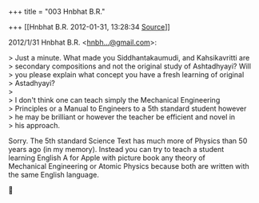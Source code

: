+++
title = "003 Hnbhat B.R."

+++
[[Hnbhat B.R.	2012-01-31, 13:28:34 [Source](https://groups.google.com/g/bvparishat/c/bvMYyTxi9lY)]]



2012/1/31 Hnbhat B.R. \<[hnbh...@gmail.com]()\>:

  
\> Just a minute. What made you Siddhantakaumudi, and Kahsikavritti are  
\> secondary compositions and not the original study of Ashtadhyayi? Will  
\> you please explain what concept you have a fresh learning of original  
\> Astadhyayi?  
\>  
\> I don't think one can teach simply the Mechanical Engineering  
\> Principles or a Manual to Engineers to a 5th standard student however  
\> he may be brilliant or however the teacher be efficient and novel in  
\> his approach.

  
Sorry. The 5th standard Science Text has much more of Physics than 50  
years ago (in my memory). Instead you can try to teach a student  
learning English A for Apple with picture book any theory of  
Mechanical Engineering or Atomic Physics because both are written with  
the same English language.



